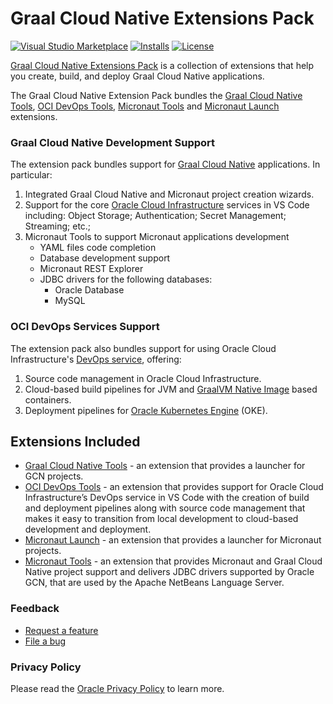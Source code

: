 # Graal Cloud Native Extensions Pack
[![Visual Studio Marketplace](https://img.shields.io/visual-studio-marketplace/v/oracle-labs-graalvm.graal-cloud-native-pack?style=for-the-badge&label=VS%20Marketplace&logo=visual-studio-code)](https://marketplace.visualstudio.com/items?itemName=oracle-labs-graalvm.graal-cloud-native-pack)
[![Installs](https://img.shields.io/visual-studio-marketplace/i/oracle-labs-graalvm.graal-cloud-native-pack?style=for-the-badge)](https://marketplace.visualstudio.com/items?itemName=oracle-labs-graalvm.graal-cloud-native-pack)
[![License](https://img.shields.io/github/license/oracle/gcn-vscode-extensions?style=for-the-badge&logo=upl)](https://github.com/oracle/gcn-vscode-extensions/blob/main/LICENSE.txt)


[Graal Cloud Native Extensions Pack](https://marketplace.visualstudio.com/items?itemName=oracle-labs-graalvm.graal-cloud-native-pack) is a collection of extensions that help you create, build, and deploy Graal Cloud Native applications.

The Graal Cloud Native Extension Pack bundles the [Graal Cloud Native Tools](https://marketplace.visualstudio.com/items?itemName=oracle-labs-graalvm.gcn), [OCI DevOps Tools](https://marketplace.visualstudio.com/items?itemName=oracle-labs-graalvm.oci-devops), [Micronaut Tools](https://marketplace.visualstudio.com/items?itemName=oracle-labs-graalvm.micronaut-tools) and [Micronaut Launch](https://marketplace.visualstudio.com/items?itemName=oracle-labs-graalvm.micronaut) extensions.

### Graal Cloud Native Development Support

The extension pack bundles support for [Graal Cloud Native](https://graal.cloud) applications. In particular:

1. Integrated Graal Cloud Native and Micronaut project creation wizards.
2. Support for the core [Oracle Cloud Infrastructure](https://www.oracle.com/cloud/) services in VS Code including: Object Storage; Authentication; Secret Management; Streaming; etc.;
3. Micronaut Tools to support Micronaut applications development
   * YAML files code completion
   * Database development support
   * Micronaut REST Explorer
   * JDBC drivers for the following databases:
     * Oracle Database
     * MySQL

### OCI DevOps Services Support

The extension pack also bundles support for using Oracle Cloud Infrastructure's [DevOps service](), offering:

1. Source code management in Oracle Cloud Infrastructure.
2. Cloud-based build pipelines for JVM and [GraalVM Native Image](https://www.oracle.com/java/graalvm/) based containers.
3. Deployment pipelines for [Oracle Kubernetes Engine](https://www.oracle.com/cloud/cloud-native/container-engine-kubernetes/) (OKE).

## Extensions Included

* [Graal Cloud Native Tools](https://marketplace.visualstudio.com/items?itemName=oracle-labs-graalvm.gcn) - an extension that provides a launcher for GCN projects.
* [OCI DevOps Tools](https://marketplace.visualstudio.com/items?itemName=oracle-labs-graalvm.oci-devops) - an extension that provides support for Oracle Cloud Infrastructure’s DevOps service in VS Code with the creation of build and deployment pipelines along with source code management that makes it easy to transition from local development to cloud-based development and deployment.
* [Micronaut Launch](https://marketplace.visualstudio.com/items?itemName=oracle-labs-graalvm.micronaut) - an extension that provides a launcher for Micronaut projects.
* [Micronaut Tools](https://marketplace.visualstudio.com/items?itemName=oracle-labs-graalvm.micronaut-tools) - an extension that provides Micronaut and Graal Cloud Native project support and delivers JDBC drivers supported by Oracle GCN, that are used by the Apache NetBeans Language Server.

### Feedback

* [Request a feature](https://github.com/oracle/gcn-vscode-extensions/issues/new?labels=enhancement)
* [File a bug](https://github.com/oracle/gcn-vscode-extensions/issues/new?labels=bug)

### Privacy Policy

Please read the [Oracle Privacy Policy](https://www.oracle.com/legal/privacy/privacy-policy.html) to learn more.

